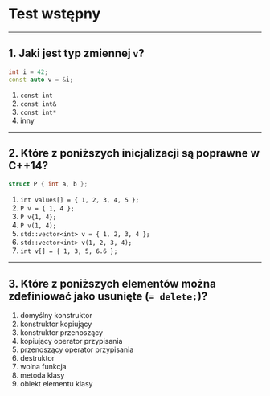 <!-- .slide: data-background="#111111" -->

# Test wstępny

___

## 1. Jaki jest typ zmiennej `v`?

```cpp
int i = 42;
const auto v = &i;
```

1. `const int`
1. `const int&`
1. `const int*`
1. inny

___

## 2. Które z poniższych inicjalizacji są poprawne w C++14?

```cpp
struct P { int a, b };
```

1. `int values[] = { 1, 2, 3, 4, 5 };`
1. `P v = { 1, 4 };`
1. `P v{1, 4};`
1. `P v(1, 4);`
1. `std::vector<int> v = { 1, 2, 3, 4 };`
1. `std::vector<int> v(1, 2, 3, 4);`
1. `int v[] = { 1, 3, 5, 6.6 };`

___

## 3. Które z poniższych elementów można zdefiniować jako usunięte (`= delete;`)?

1. domyślny konstruktor
1. konstruktor kopiujący
1. konstruktor przenoszący
1. kopiujący operator przypisania
1. przenoszący operator przypisania
1. destruktor
1. wolna funkcja
1. metoda klasy
1. obiekt elementu klasy

